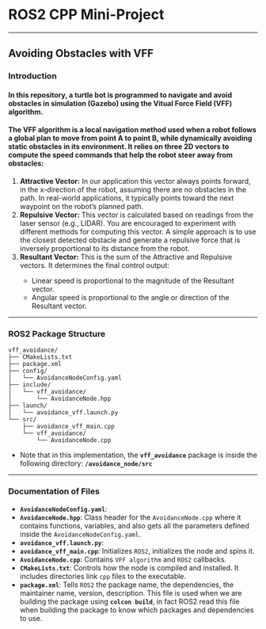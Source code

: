 <h1><b>ROS2 CPP Mini-Project</b></h1>

<hr>

<h2>Avoiding Obstacles with VFF</h2>
<h3>Introduction</h3>
<h4>In this repository, a turtle bot is programmed to navigate and avoid obstacles in simulation (Gazebo) using the <b>Vitual Force Field (VFF)</b> algorithm.</h4>
<h4>The VFF algorithm is a local navigation method used when a robot follows a global plan to move from point A to point B, while dynamically avoiding static obstacles in its environment. It relies on three 2D vectors to compute the speed commands that help the robot steer away from obstacles:</h4>
<ol>
<li><b>Attractive Vector:</b> In our application this vector always points forward, in the x-direction of the robot, assuming there are no obstacles in the path. In real-world applications, it typically points toward the next waypoint on the robot’s planned path.</li>
<li><b>Repulsive Vector:</b> This vector is calculated based on readings from the laser sensor (e.g., LIDAR). You are encouraged to experiment with different methods for computing this vector. A simple approach is to use the closest detected obstacle and generate a repulsive force that is inversely proportional to its distance from the robot.</li>
<li><b>Resultant Vector:</b> This is the sum of the Attractive and Repulsive vectors. It determines the final control output:</li>
<ul>
<li>Linear speed is proportional to the magnitude of the Resultant vector.</li>
<li>Angular speed is proportional to the angle or direction of the Resultant vector.</li>
</ul>
</ol>
<hr>
<h3>ROS2 Package Structure</h3>

```
vff_avoidance/
├── CMakeLists.txt
├── package.xml
├── config/
│   └── AvoidanceNodeConfig.yaml
├── include/
│   └── vff_avoidance/
│       └── AvoidanceNode.hpp
├── launch/
│   └── avoidance_vff.launch.py
└── src/
    ├── avoidance_vff_main.cpp
    └── vff_avoidance/
        └── AvoidanceNode.cpp
```


<ul><li>Note that in this implementation, the <b><code>vff_avoidance</code></b> package is inside the following directory: <b><code>/avoidance_node/src</code></b></li></ul>

<hr>

<h3>Documentation of Files</h3>
<ul>
<li><b><code>AvoidanceNodeConfig.yaml</code></b>:</li>
<li><b><code>AvoidanceNode.hpp</code></b>: Class header for the <code>AvoidanceNode.cpp</code> where it contains functions, variables, and also gets all the parameters defined inside the <code>AvoidanceNodeConfig.yaml</code>.</li>
<li><b><code>avoidance_vff.launch.py</code></b>:</li>
<li><b><code>avoidance_vff_main.cpp</code></b>: Initializes <code>ROS2</code>, initializes the node and spins it.</li>
<li><b><code>AvoidanceNode.cpp</code></b>: Contains <code>VFF algorithm</code> and <code>ROS2</code> callbacks.</li>
<li><b><code>CMakeLists.txt</code></b>: Controls how the node is compiled and installed. It includes directories link <code>cpp</code> files to the executable.</li>
<li><b><code>package.xml</code></b>: Tells <code>ROS2</code> the package name, the dependencies, the maintainer name, version, description. This file is used when we are building the package using <b><code>colcon build</code></b>, in fact ROS2 read this file when building the package to know which packages and dependencies to use.</li>
</ul>